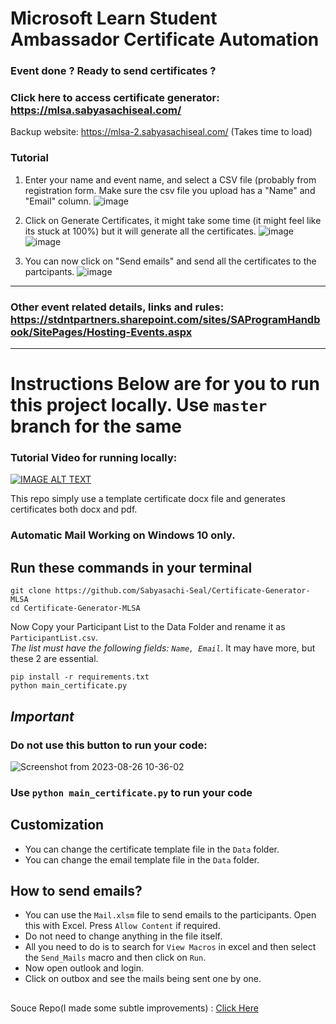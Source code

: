 # Microsoft Learn Student Ambassador Certificate Automation

### Event done ? Ready to send certificates ? 

### Click here to access certificate generator: https://mlsa.sabyasachiseal.com/

Backup website: https://mlsa-2.sabyasachiseal.com/ (Takes time to load)

### Tutorial

1. Enter your name and event name, and select a CSV file (probably from registration form. Make sure the csv file you upload has a "Name" and "Email" column.
![image](https://github.com/user-attachments/assets/e53cf703-a1c4-4968-a238-2b34d494a89c)

   
2. Click on Generate Certificates, it might take some time (it might feel like its stuck at 100%) but it will generate all the certificates.
![image](https://github.com/user-attachments/assets/430e426c-2436-42f5-82db-7f33620bf9fb) ![image](https://github.com/user-attachments/assets/add03930-718f-4d83-8ed1-708d53cf229a)


3. You can now click on "Send emails" and send all the certificates to the partcipants.
   ![image](https://github.com/user-attachments/assets/1fcefcbf-4cc0-4e4a-8bee-89a130473b10)


---

### Other event related details, links and rules: https://stdntpartners.sharepoint.com/sites/SAProgramHandbook/SitePages/Hosting-Events.aspx 


---
<h1>Instructions Below are for you to run this project locally. Use <code>master</code> branch for the same </h1>


### Tutorial Video for running locally:

[![IMAGE ALT TEXT](http://img.youtube.com/vi/OUAbqdLDTZQ/0.jpg)](http://www.youtube.com/watch?v=OUAbqdLDTZQ "How to use Certificate Generator MLSA")

This repo simply use a template certificate docx file and generates certificates
both docx and pdf.

###  Automatic Mail Working on Windows 10 only.

## Run these commands in your terminal

```
git clone https://github.com/Sabyasachi-Seal/Certificate-Generator-MLSA
cd Certificate-Generator-MLSA
```
Now Copy your Participant List to the Data Folder and rename it as `ParticipantList.csv`. <br>
<e><i>The list must have the following fields: ```Name, Email```</i></e>. It may have more, but these 2 are essential.
```
pip install -r requirements.txt
python main_certificate.py
```

## *Important*
### Do not use this button to run your code:
![Screenshot from 2023-08-26 10-36-02](https://github.com/Sabyasachi-Seal/Certificate-Generator-MLSA/assets/36451386/6e4ddf15-c97a-4c1a-9e64-9cd4db416511)

### Use ```python main_certificate.py``` to run your code


## Customization
- You can change the certificate template file in the `Data` folder.
- You can change the email template file in the `Data` folder.

## How to send emails?
- You can use the `Mail.xlsm` file to send emails to the participants. Open this with Excel. Press ```Allow Content``` if required.
- Do not need to change anything in the file itself.
- All you need to do is to search for ```View Macros```  in excel and then select the ```Send_Mails``` macro and then click on ```Run```.
- Now open outlook and login.
- Click on outbox and see the mails being sent one by one.

<h2></h2>


Souce Repo(I made some subtle improvements) : <a href="https://github.com/muhammedogz/MLSA-Certificate-Automate">Click Here</a>
